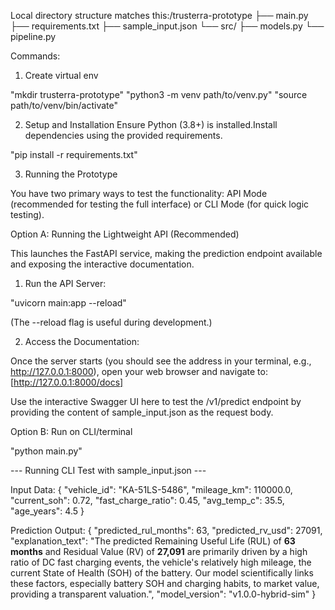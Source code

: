 Local directory structure matches this:/trusterra-prototype
├── main.py
├── requirements.txt
├── sample_input.json
└── src/
├── models.py
└── pipeline.py

Commands:

1. Create virtual env

"mkdir trusterra-prototype"
"python3 -m venv path/to/venv.py"
"source path/to/venv/bin/activate"


2. Setup and Installation Ensure Python (3.8+) is installed.Install dependencies using the provided requirements.

"pip install -r requirements.txt"

3. Running the Prototype

You have two primary ways to test the functionality: API Mode (recommended for testing the full interface) or CLI Mode (for quick logic testing).

Option A: Running the Lightweight API (Recommended)

This launches the FastAPI service, making the prediction endpoint available and exposing the interactive documentation.

1. Run the API Server:

"uvicorn main:app --reload"

(The --reload flag is useful during development.)

2. Access the Documentation:

Once the server starts (you should see the address in your terminal, e.g., http://127.0.0.1:8000),
open your web browser and navigate to:[http://127.0.0.1:8000/docs]

Use the interactive Swagger UI here to test the /v1/predict endpoint by providing the content of sample_input.json as the request body.

Option B: Run on CLI/terminal

"python main.py"                 

--- Running CLI Test with sample_input.json ---

Input Data:
{
  "vehicle_id": "KA-51LS-5486",
  "mileage_km": 110000.0,
  "current_soh": 0.72,
  "fast_charge_ratio": 0.45,
  "avg_temp_c": 35.5,
  "age_years": 4.5
}

Prediction Output:
{
  "predicted_rul_months": 63,
  "predicted_rv_usd": 27091,
  "explanation_text": "The predicted Remaining Useful Life (RUL) of **63 months** and Residual Value (RV) of **27,091** are primarily driven by a high ratio of DC fast charging events, the vehicle's relatively high mileage, the current State of Health (SOH) of the battery. Our model scientifically links these factors, especially battery SOH and charging habits, to market value, providing a transparent valuation.",
  "model_version": "v1.0.0-hybrid-sim"
}
